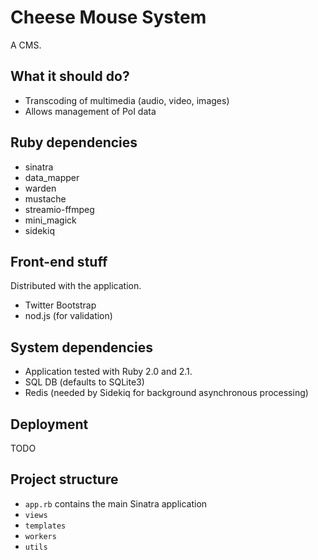 # Cheese Mouse System

A CMS.

## What it should do?

- Transcoding of multimedia (audio, video, images)
- Allows management of PoI data

## Ruby dependencies

- sinatra
- data\_mapper
- warden
- mustache
- streamio-ffmpeg
- mini\_magick
- sidekiq

## Front-end stuff

Distributed with the application.

- Twitter Bootstrap
- nod.js (for validation)

## System dependencies

- Application tested with Ruby 2.0 and 2.1.
- SQL DB (defaults to SQLite3)
- Redis (needed by Sidekiq for background asynchronous processing)

## Deployment

TODO

## Project structure

- `app.rb` contains the main Sinatra application
- `views`
- `templates`
- `workers`
- `utils`

